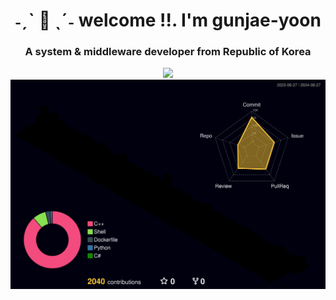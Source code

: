 <h1 align="center">˗ˏˋ 🌟 ˎˊ˗ welcome !!. I'm gunjae-yoon</h1>
<h3 align="center">A system & middleware developer from Republic of Korea</h3>

<div align="center">
  <img src="https://github-readme-streak-stats.herokuapp.com?user=gunjae-yoon&theme=transparent" style="width: 600px;">
  <img src="https://github.com/gunjae-yoon/gunjae-yoon/blob/main/profile-3d-contrib/profile-night-rainbow.svg" style="width: 800px;">
</div>
